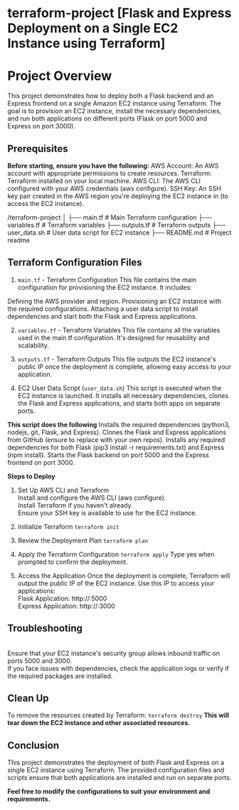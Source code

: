 # terraform-project [Flask and Express Deployment on a Single EC2 Instance using Terraform]

# Project Overview
This project demonstrates how to deploy both a Flask backend and an Express frontend on a single Amazon EC2 instance using Terraform. The goal is to provision an EC2 instance, install the necessary dependencies, and run both applications on different ports (Flask on port 5000 and Express on port 3000).

## Prerequisites
**Before starting, ensure you have the following:**
    AWS Account: An AWS account with appropriate permissions to create resources.
    Terraform: Terraform installed on your local machine.
    AWS CLI: The AWS CLI configured with your AWS credentials (aws configure).
    SSH Key: An SSH key pair created in the AWS region you're deploying the EC2 instance in (to access the EC2 instance).

/terraform-project
│
├── main.tf            # Main Terraform configuration
├── variables.tf       # Terraform variables
├── outputs.tf         # Terraform outputs
├── user_data.sh       # User data script for EC2 instance
├── README.md          # Project readme

## Terraform Configuration Files

1. `main.tf` - Terraform Configuration
This file contains the main configuration for provisioning the EC2 instance. It includes:

Defining the AWS provider and region.
Provisioning an EC2 instance with the required configurations.
Attaching a user data script to install dependencies and start both the Flask and Express applications.

2. `variables.tf` - Terraform Variables
This file contains all the variables used in the main.tf configuration. It's designed for reusability and scalability.

3. `outputs.tf` - Terraform Outputs
This file outputs the EC2 instance's public IP once the deployment is complete, allowing easy access to your application.

4. EC2 User Data Script (`user_data.sh`)
This script is executed when the EC2 instance is launched. It installs all necessary dependencies, clones the Flask and Express applications, and starts both apps on separate ports.

**This script does the following**
    Installs the required dependencies (python3, nodejs, git, Flask, and Express).
    Clones the Flask and Express applications from GitHub (ensure to replace with your own repos).
    Installs any required dependencies for both Flask (pip3 install -r requirements.txt) and Express (npm install).
    Starts the Flask backend on port 5000 and the Express frontend on port 3000.

**Steps to Deploy**
1. Set Up AWS CLI and Terraform
    <br>Install and configure the AWS CLI (aws configure).
    <br>Install Terraform if you haven't already.
    <br>Ensure your SSH key is available to use for the EC2 instance.
     
2. Initialize Terraform
`terraform init`

3. Review the Deployment Plan
`terraform plan`

4. Apply the Terraform Configuration
`terraform apply`
Type yes when prompted to confirm the deployment.
    
5. Access the Application
Once the deployment is complete, Terraform will output the public IP of the EC2 instance. Use this IP to access your applications:
    <br>Flask Application: http://<instance-public-ip>:5000
    <br>Express Application: http://<instance-public-ip>:3000

## Troubleshooting
<br>Ensure that your EC2 instance's security group allows inbound traffic on ports 5000 and 3000.
<br>If you face issues with dependencies, check the application logs or verify if the required packages are installed.

## Clean Up
To remove the resources created by Terraform:
`terraform destroy`
**This will tear down the EC2 instance and other associated resources.**

## Conclusion
This project demonstrates the deployment of both Flask and Express on a single EC2 instance using Terraform. The provided configuration files and scripts ensure that both applications are installed and run on separate ports.

**Feel free to modify the configurations to suit your environment and requirements.**